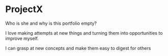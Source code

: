 # ProjectX
Who is she and why is this portfolio empty?

I love making attempts at new things and turning them into opportunities to improve myself.

I can grasp at new concepts and make them easy to digest for others
